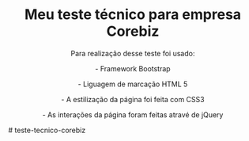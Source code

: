 <h1 align="center"> Meu teste técnico para empresa Corebiz </h1>
<p align="center"> Para realização desse teste foi usado:</p>
<p align="center">- Framework Bootstrap</p>
<p align="center">- Liguagem de marcação HTML 5</p>
<p align="center">- A estilização da página foi feita com CSS3</p>
<p align="center">- As interações da página foram feitas atravé de jQuery</p>#   t e s t e - t e c n i c o - c o r e b i z  
 